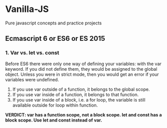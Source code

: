 # Vanilla-JS
Pure javascript concepts and practice projects

## Ecmascript 6 or ES6 or ES 2015

### 1. Var vs. let vs. const

Before ES6 there were only one way of defining your variables: with the var keyword. If you did not define them, 
they would be assigned to the global object. Unless you were in strict mode, then you would get an error if your 
variables were undefined.

1. If you use var outside of a function, it belongs to the global scope.
2. If you use var inside of a function, it belongs to that function.
3. If you use var inside of a block, i.e. a for loop, the variable is still available outside for loop within function.

**VERDICT: var has a function scope, not a block scope.
let and const has a block scope. Use let and const instead of var.**
